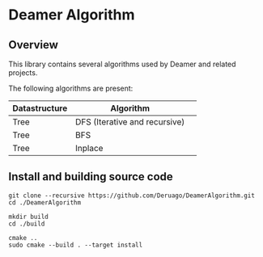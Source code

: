 # Deamer Algorithm

## Overview

This library contains several algorithms used by Deamer and related projects.

The following algorithms are present:

| Datastructure | Algorithm                     |      |
| ------------- | ----------------------------- | ---- |
| Tree          | DFS (Iterative and recursive) |      |
| Tree          | BFS                           |      |
| Tree          | Inplace                       |      |



## Install and building source code

```
git clone --recursive https://github.com/Deruago/DeamerAlgorithm.git
cd ./DeamerAlgorithm

mkdir build
cd ./build

cmake ..
sudo cmake --build . --target install
```